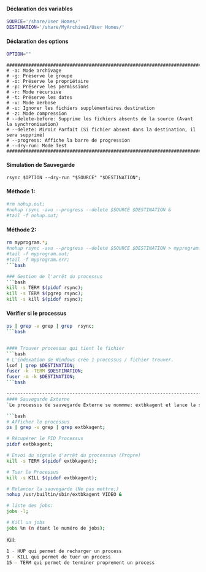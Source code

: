 #### Déclaration des variables
```bash
SOURCE='/share/User Homes/'
DESTINATION='/share/MyArchive1/User Homes/'
```

#### Déclaration des options
```bash
OPTION=""
```

```
#########################################################################################
# -a: Mode archivage
# -g: Préserve le groupe
# -o: Préserve le propriétaire
# -p: Préserve les permissions
# -r: Mode récursive
# -t: Préserve les dates
# -v: Mode Verbose
# -u: Ignorer les fichiers supplémentaires destination
# -z: Mode compression
# --delete-before: Supprime les fichiers absents de la source (Avant la synchronisation)
# --delete: Miroir Parfait (Si fichier absent dans la destination, il sera supprimé)
# --progress: Affiche la barre de progression
# --dry-run: Mode Test
#########################################################################################
```

#### Simulation de Sauvegarde
```
rsync $OPTION --dry-run "$SOURCE" "$DESTINATION";
```




#### Méthode 1:
```bash
#rm nohup.out;
#nohup rsync -avu --progress --delete $SOURCE $DESTINATION &
#tail -f nohup.out;
```

#### Méthode 2:
```bash
rm myprogram.*;
#nohup rsync -avu --progress --delete $SOURCE $DESTINATION > myprogram.out 2> myprogram.err &
#tail -f myprogram.out;
#tail -f myprogram.err;
```bash

### Gestion de l'arrêt du processus
```bash
kill -s TERM $(pidof rsync);
kill -s TERM $(pgrep rsync);
kill -s kill $(pidof rsync);
```

#### Vérifier si le processus
```bash
ps | grep -v grep | grep  rsync;
```bash


#### Trouver processus qui tient le fichier
```bash
# L'indexation de Windows crée 1 processus / fichier trouver.
lsof | grep $DESTINATION;
fuser -k -TERM $DESTINATION;
fuser -m -k $DESTINATION;
```bash

------------------------------------------------------------------------------------------------------------------
#### Sauvegarde Externe
`Le processus de sauvegarde Externe se nommme: extbkagent et lance la sauvegarde Video.`

```bash
# Afficher le processus
ps | grep -v grep | grep extbkagent;

# Récupérer le PID Processus
pidof extbkagent;

# Envoi du signale d'arrêt du processsus (Propre)
kill -s TERM $(pidof extbkagent);

# Tuer le Processus
kill -s KILL $(pidof extbkagent);

# Relancer la sauvegarde (Ne pas mettre;)
nohup /usr/builtin/sbin/extbkagent VIDEO &

# liste des jobs:
jobs -l;

# Kill un jobs
jobs %n (n étant le numéro de jobs);
```

Kill:
```bash
1 - HUP qui permet de recharger un process
9 - KILL qui permet de tuer un process
15 - TERM qui permet de terminer proprement un process
```
